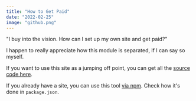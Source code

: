 ```yaml
---
title: "How to Get Paid"
date: "2022-02-25"
image: "github.png"
---
```

"I buy into the vision. How can I set up my own site and get paid?"

I happen to really appreciate how this module is separated, if I can say so myself.

If you want to use this site as a jumping off point, you can get all the [source code here](https://github.com/UuqV/solana-paywall-demo).

If you already have a site, you can use this tool [via npm](https://github.com/UuqV/solana-publish-module). Check how it's done in `package.json`.